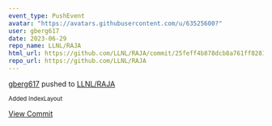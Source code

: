 ```yaml
---
event_type: PushEvent
avatar: "https://avatars.githubusercontent.com/u/63525600?"
user: gberg617
date: 2023-06-29
repo_name: LLNL/RAJA
html_url: https://github.com/LLNL/RAJA/commit/25feff4b878dcb8a761ff8281d94b6947fd1eac6
repo_url: https://github.com/LLNL/RAJA
---
```


<a href='https://github.com/gberg617' target='_blank'>gberg617</a> pushed to <a href='https://github.com/LLNL/RAJA' target='_blank'>LLNL/RAJA</a>

<small>Added IndexLayout</small>

<a href='https://github.com/LLNL/RAJA/commit/25feff4b878dcb8a761ff8281d94b6947fd1eac6' target='_blank'>View Commit</a>